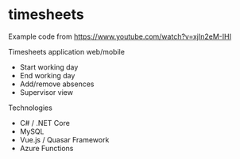 # timesheets
Example code from https://www.youtube.com/watch?v=xjIn2eM-IHI

Timesheets application web/mobile
- Start working day
- End working day
- Add/remove absences
- Supervisor view

Technologies
- C# / .NET Core
- MySQL
- Vue.js / Quasar Framework
- Azure Functions
